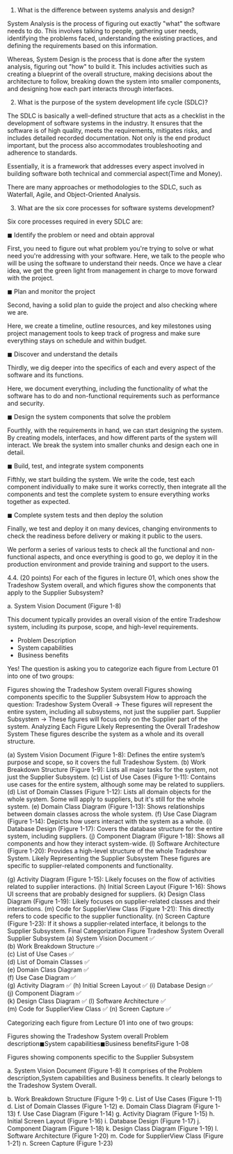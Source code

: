 1. What is the difference between systems analysis and design?

System Analysis is the process of figuring out exactly "what" the software needs to do. 
This involves talking to people, gathering user needs, identifying the problems faced, understanding the existing practices, and defining the requirements based on this information.

Whereas, 
System Design is the process that is done after the system analysis, figuring out "how" to build it. 
This includes activities such as creating a blueprint of the overall structure, making decisions about the architecture to follow, breaking down the system into smaller components, and designing how each part interacts through interfaces.

2. What is the purpose of the system development life cycle (SDLC)?

The SDLC is basically a well-defined structure that acts as a checklist in the development of software systems in the industry. It ensures that the software is of high quality, meets the requirements, mitigates risks, and includes detailed recorded documentation. Not only is the end product important, but the process also accommodates troubleshooting and adherence to standards.

Essentially, it is a framework that addresses every aspect involved in building software both technical and commercial aspect(Time and Money).

There are many approaches or methodologies to the SDLC, such as Waterfall, Agile, and Object-Oriented Analysis.

3. What are the six core processes for software systems development? 

Six core processes required in every SDLC are:

◼ Identify the problem or need and obtain approval

First, you need to figure out what problem you're trying to solve or what need you're addressing with your software.
Here, we talk to the people who will be using the software to understand their needs. Once we have a clear idea, we get the green light from management in charge to move forward with the project.

◼ Plan and monitor the project

Second, having a solid plan to guide the project and also checking where we are.

Here, we create a timeline, outline resources, and key milestones using project management tools to keep track of progress and make sure everything stays on schedule and within budget.

◼ Discover and understand the details

Thirdly, we dig deeper into the specifics of each and every aspect of the software and its functions.

Here, we document everything, including the functionality of what the software has to do and non-functional requirements such as performance and security.

◼ Design the system components that solve the problem

Fourthly, with the requirements in hand, we can start designing the system. By creating models, interfaces, and how different parts of the system will interact. We break the system into smaller chunks and design each one in detail.

◼ Build, test, and integrate system components

Fifthly, we start building the system. We write the code, test each component individually to make sure it works correctly, then integrate all the components and test the complete system to ensure everything works together as expected.

◼ Complete system tests and then deploy the solution

Finally, we test and deploy it on many devices, changing environments to check the readiness before delivery or making it public to the users.

We perform a series of various tests to check all the functional and non-functional aspects, and once everything is good to go, we deploy it in the production environment and provide training and support to the users.

4.4. (20 points) For each of the figures in lecture 01, which ones show the Tradeshow System overall, and 
which figures show the components that apply to the Supplier Subsystem?

a. System Vision Document (Figure 1-8)

This document typically provides an overall vision of the entire Tradeshow system, including its purpose, scope, and high-level requirements.

- Problem Description
- System capabilities 
- Business benefits

Yes! The question is asking you to categorize each figure from Lecture 01 into one of two groups:

Figures showing the Tradeshow System overall
Figures showing components specific to the Supplier Subsystem
How to approach the question:
Tradeshow System Overall → These figures will represent the entire system, including all subsystems, not just the supplier part.
Supplier Subsystem → These figures will focus only on the Supplier part of the system.
Analyzing Each Figure
Likely Representing the Overall Tradeshow System
These figures describe the system as a whole and its overall structure.

(a) System Vision Document (Figure 1-8): Defines the entire system’s purpose and scope, so it covers the full Tradeshow System.
(b) Work Breakdown Structure (Figure 1-9): Lists all major tasks for the system, not just the Supplier Subsystem.
(c) List of Use Cases (Figure 1-11): Contains use cases for the entire system, although some may be related to suppliers.
(d) List of Domain Classes (Figure 1-12): Lists all domain objects for the whole system. Some will apply to suppliers, but it's still for the whole system.
(e) Domain Class Diagram (Figure 1-13): Shows relationships between domain classes across the whole system.
(f) Use Case Diagram (Figure 1-14): Depicts how users interact with the system as a whole.
(i) Database Design (Figure 1-17): Covers the database structure for the entire system, including suppliers.
(j) Component Diagram (Figure 1-18): Shows all components and how they interact system-wide.
(l) Software Architecture (Figure 1-20): Provides a high-level structure of the whole Tradeshow System.
Likely Representing the Supplier Subsystem
These figures are specific to supplier-related components and functionality.

(g) Activity Diagram (Figure 1-15): Likely focuses on the flow of activities related to supplier interactions.
(h) Initial Screen Layout (Figure 1-16): Shows UI screens that are probably designed for suppliers.
(k) Design Class Diagram (Figure 1-19): Likely focuses on supplier-related classes and their interactions.
(m) Code for SupplierView Class (Figure 1-21): This directly refers to code specific to the supplier functionality.
(n) Screen Capture (Figure 1-23): If it shows a supplier-related interface, it belongs to the Supplier Subsystem.
Final Categorization
Figure	Tradeshow System Overall	Supplier Subsystem
(a) System Vision Document	✅	
(b) Work Breakdown Structure	✅	
(c) List of Use Cases	✅	
(d) List of Domain Classes	✅	
(e) Domain Class Diagram	✅	
(f) Use Case Diagram	✅	
(g) Activity Diagram		✅
(h) Initial Screen Layout		✅
(i) Database Design	✅	
(j) Component Diagram	✅	
(k) Design Class Diagram		✅
(l) Software Architecture	✅	
(m) Code for SupplierView Class		✅
(n) Screen Capture		✅


Categorizing each figure from Lecture 01 into one of two groups:

Figures showing the Tradeshow System overall
Problem description◼System capabilities◼Business benefitsFigure 1-08

Figures showing components specific to the Supplier Subsystem


a. System Vision Document (Figure 1-8) 
It comprises of the Problem description,System capabilities and Business benefits. It clearly belongs to the 
Tradeshow System Overall. 

b. Work Breakdown Structure (Figure 1-9) 
c. List of Use Cases (Figure 1-11) 
d. List of Domain Classes (Figure 1-12) 
e. Domain Class Diagram (Figure 1-13) 
f. Use Case Diagram (Figure 1-14) 
g. Activity Diagram (Figure 1-15) 
h. Initial Screen Layout (Figure 1-16) 
i. Database Design (Figure 1-17) 
j. Component Diagram (Figure 1-18) 
k. Design Class Diagram (Figure 1-19) 
l. Software Architecture (Figure 1-20) 
m.  Code for SupplierView Class (Figure 1-21) 
n. Screen Capture (Figure 1-23)
